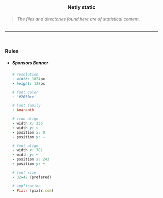 <h3 align="center">Netly static</h3>

> ###### The files and directories found here are of statistical content.

<hr><br>

### Rules
* ##### Sponsors Banner
    ```rb
    # resolution
    - width: 1024px
    - height: 128px
    
    # font color
    - '#2050ce'
    
    # font family
    - Amaranth

    # icon align
    - width x: 235
    - width y: ~
    - position x: 0
    - position y: ~

    # font align
    - width x: 781
    - width y: ~
    - position x: 243
    - position y: ~
    
    # font size
    - 32~42 (prefered)
    
    # application
    - Pixlr (pixlr.com)
    ```
